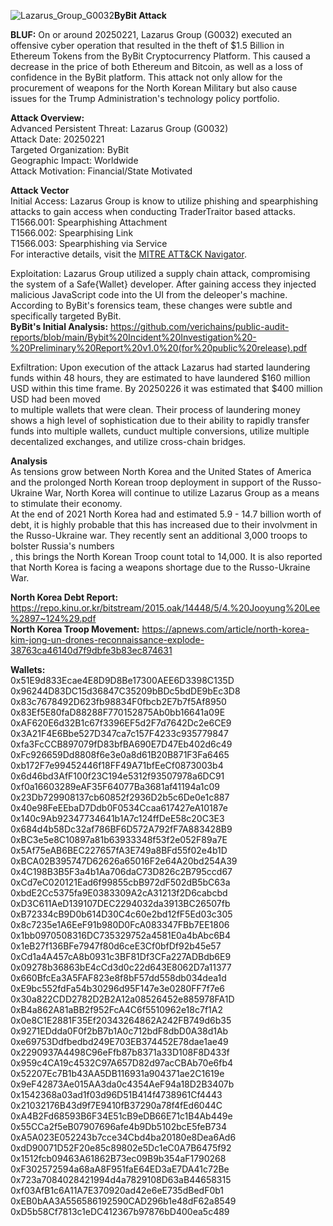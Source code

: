 ![Lazarus_Group_G0032](https://github.com/user-attachments/assets/e88ee4f6-f8d1-492f-96e4-63a59f723323)**ByBit Attack**

**BLUF:** On or around 20250221, Lazarus Group (G0032) executed an offensive cyber operation that resulted in the theft of $1.5 Billion in Ethereum Tokens from the ByBit Cryptocurrency Platform. This caused a decrease in the price of both Ethereum and Bitcoin,
as well as a loss of confidence in the ByBit platform. This attack not only allow for the procurement of weapons for the North Korean Military but also cause issues for the Trump Administration's technology policy portfolio. 

**Attack Overview:**\
Advanced Persistent Threat: Lazarus Group (G0032)\
Attack Date: 20250221\
Targeted Organization: ByBit\
Geographic Impact: Worldwide\
Attack Motivation: Financial/State Motivated

**Attack Vector**\
Initial Access: Lazarus Group is know to utilize phishing and spearphishing attacks to gain access when conducting TraderTraitor based attacks.\
    T1566.001: Spearphishing Attachment\
    T1566.002: Spearphising Link\
    T1566.003: Spearphishing via Service\
For interactive details, visit the [MITRE ATT&CK Navigator](https://mitre-attack.github.io/attack-navigator/#layerURL=https://attack.mitre.org/groups/G0032/G0032-enterprise-layer.json).


Exploitation: Lazarus Group utilized a supply chain attack, compromising the system of a Safe{Wallet} developer. After gaining access they injected malicious JavaScript code into the UI from the deleoper's machine.
According to ByBit's forensics team, these changes were subtle and specifically targeted ByBit.\
**ByBit's Initial Analysis:** https://github.com/verichains/public-audit-reports/blob/main/Bybit%20Incident%20Investigation%20-%20Preliminary%20Report%20v1.0%20(for%20public%20release).pdf


Exfiltration: Upon execution of the attack Lazarus had started laundering funds within 48 hours, they are estimated to have laundered $160 million USD within this time frame. By 20250226 it was estimated that $400 million USD had been moved\
to multiple wallets that were clean. Their process of laundering money shows a high level of sophistication due to their ability to rapidly transfer funds into multiple wallets, cunduct multiple conversions, utilize multiple decentalized exchanges, and utilize cross-chain bridges.

**Analysis**\
As tensions grow between North Korea and the United States of America and the prolonged North Korean troop deployment in support of the Russo-Ukraine War, North Korea will continue to utilize Lazarus Group as a means to stimulate their economy.\
At the end of 2021 North Korea had and estimated 5.9 - 14.7 billion worth of debt, it is highly probable that this has increased due to their involvment in the Russo-Ukraine war. They recently sent an additional 3,000 troops to bolster Russia's numbers\
, this brings the North Korean Troop count total to 14,000. It is also reported that North Korea is facing a weapons shortage due to the Russo-Ukraine War.

**North Korea Debt Report:** https://repo.kinu.or.kr/bitstream/2015.oak/14448/5/4.%20Jooyung%20Lee%2897~124%29.pdf \
**North Korea Troop Movement:** https://apnews.com/article/north-korea-kim-jong-un-drones-reconnaissance-explode-38763ca46140d7f9dbfe3b83ec874631


**Wallets:**\
0x51E9d833Ecae4E8D9D8Be17300AEE6D3398C135D\
0x96244D83DC15d36847C35209bBDc5bdDE9bEc3D8\
0x83c7678492D623fb98834F0fbcb2E7b7f5Af8950\
0x83Ef5E80faD88288F770152875Ab0bb16641a09E\
0xAF620E6d32B1c67f3396EF5d2F7d7642Dc2e6CE9\
0x3A21F4E6Bbe527D347ca7c157F4233c935779847\
0xfa3FcCCB897079fD83bfBA690E7D47Eb402d6c49\
0xFc926659Dd8808f6e3e0a8d61B20B871F3Fa6465\
0xb172F7e99452446f18FF49A71bfEeCf0873003b4\
0x6d46bd3AfF100f23C194e5312f93507978a6DC91\
0xf0a16603289eAF35F64077Ba3681af41194a1c09\
0x23Db729908137cb60852f2936D2b5c6De0e1c887\
0x40e98FeEEbaD7Ddb0F0534Ccaa617427eA10187e\
0x140c9Ab92347734641b1A7c124ffDeE58c20C3E3\
0x684d4b58Dc32af786BF6D572A792fF7A883428B9\
0xBC3e5e8C10897a81b63933348f53f2e052F89a7E\
0x5Af75eAB6BEC227657fA3E749a8BFd55f02e4b1D\
0xBCA02B395747D62626a65016F2e64A20bd254A39\
0x4C198B3B5F3a4b1Aa706daC73D826c2B795ccd67\
0xCd7eC020121Ead6f99855cbB972dF502dB5bC63a\
0xbdE2Cc5375fa9E0383309A2cA31213f2D6cabcbd\
0xD3C611AeD139107DEC2294032da3913BC26507fb\
0xB72334cB9D0b614D30C4c60e2bd12fF5Ed03c305\
0x8c7235e1A6EeF91b980D0FcA083347FBb7EE1806\
0x1bb0970508316DC735329752a4581E0a4bAbc6B4\
0x1eB27f136BFe7947f80d6ceE3Cf0bfDf92b45e57\
0xCd1a4A457cA8b0931c3BF81Df3CFa227ADBdb6E9\
0x09278b36863bE4cCd3d0c22d643E8062D7a11377\
0x660BfcEa3A5FAF823e8f8bF57dd558db034dea1d\
0xE9bc552fdFa54b30296d95F147e3e0280FF7f7e6\
0x30a822CDD2782D2B2A12a08526452e885978FA1D\
0xB4a862A81aBB2f952FcA4C6f5510962e18c7f1A2\
0x0e8C1E2881F35Ef20343264862A242FB749d6b35\
0x9271EDdda0F0f2bB7b1A0c712bdF8dbD0A38d1Ab\
0xe69753Ddfbedbd249E703EB374452E78dae1ae49\
0x2290937A4498C96eFfb87b8371a33D108F8D433f\
0x959c4CA19c4532C97A657D82d97acCBAb70e6fb4\
0x52207Ec7B1b43AA5DB116931a904371ae2C1619e\
0x9eF42873Ae015AA3da0c4354AeF94a18D2B3407b\
0x1542368a03ad1f03d96D51B414f4738961Cf4443\
0x21032176B43d9f7E9410fB37290a78f4fEd6044C\
0xA4B2Fd68593B6F34E51cB9eDB66E71c1B4Ab449e\
0x55CCa2f5eB07907696afe4b9Db5102bcE5feB734\
0xA5A023E052243b7cce34Cbd4ba20180e8Dea6Ad6\
0xdD90071D52F20e85c89802e5Dc1eC0A7B6475f92\
0x1512fcb09463A61862B73ec09B9b354aF1790268\
0xF302572594a68aA8F951faE64ED3aE7DA41c72Be\
0x723a7084028421994d4a7829108D63aB44658315\
0xf03AfB1c6A11A7E370920ad42e6eE735dBedF0b1\
0xEB0bAA3A556586192590CAD296b1e48dF62a8549\
0xD5b58Cf7813c1eDC412367b97876bD400ea5c489
